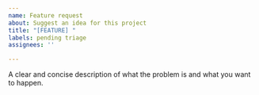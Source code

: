 ```yaml
---
name: Feature request
about: Suggest an idea for this project
title: "[FEATURE] "
labels: pending triage
assignees: ''

---
```


A clear and concise description of what the problem is and what you want to happen.
